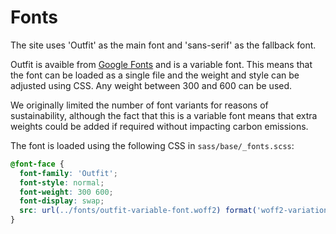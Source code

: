 # Fonts

The site uses 'Outfit' as the main font and 'sans-serif' as the fallback font.

Outfit is avaible from [Google Fonts](https://fonts.google.com/specimen/Outfit) and is a variable font. This means that the font can be loaded as a single file and the weight and style can be adjusted using CSS. Any weight between 300 and 600 can be used.

We originally limited the number of font variants for reasons of sustainability, although the fact that this is a variable font means that extra weights could be added if required without impacting carbon emissions.

The font is loaded using the following CSS in `sass/base/_fonts.scss`:

```css
@font-face {
  font-family: 'Outfit';
  font-style: normal;
  font-weight: 300 600;
  font-display: swap;
  src: url(../fonts/outfit-variable-font.woff2) format('woff2-variations');
}
```
